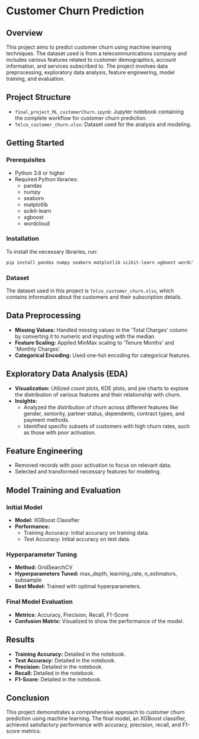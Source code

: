 # Customer Churn Prediction

## Overview
This project aims to predict customer churn using machine learning techniques. The dataset used is from a telecommunications company and includes various features related to customer demographics, account information, and services subscribed to. The project involves data preprocessing, exploratory data analysis, feature engineering, model training, and evaluation.

## Project Structure
- `final_project_ML_customerChurn.ipynb`: Jupyter notebook containing the complete workflow for customer churn prediction.
- `Telco_customer_churn.xlsx`: Dataset used for the analysis and modeling.

## Getting Started

### Prerequisites
- Python 3.6 or higher
- Required Python libraries:
  - pandas
  - numpy
  - seaborn
  - matplotlib
  - scikit-learn
  - xgboost
  - wordcloud

### Installation
To install the necessary libraries, run:
```bash
pip install pandas numpy seaborn matplotlib scikit-learn xgboost wordcloud
```

### Dataset
The dataset used in this project is `Telco_customer_churn.xlsx`, which contains information about the customers and their subscription details.

## Data Preprocessing
- **Missing Values:** Handled missing values in the 'Total Charges' column by converting it to numeric and imputing with the median.
- **Feature Scaling:** Applied MinMax scaling to 'Tenure Months' and 'Monthly Charges'.
- **Categorical Encoding:** Used one-hot encoding for categorical features.

## Exploratory Data Analysis (EDA)
- **Visualization:** Utilized count plots, KDE plots, and pie charts to explore the distribution of various features and their relationship with churn.
- **Insights:**
  - Analyzed the distribution of churn across different features like gender, seniority, partner status, dependents, contract types, and payment methods.
  - Identified specific subsets of customers with high churn rates, such as those with poor activation.

## Feature Engineering
- Removed records with poor activation to focus on relevant data.
- Selected and transformed necessary features for modeling.

## Model Training and Evaluation
### Initial Model
- **Model:** XGBoost Classifier
- **Performance:** 
  - Training Accuracy: Initial accuracy on training data.
  - Test Accuracy: Initial accuracy on test data.

### Hyperparameter Tuning
- **Method:** GridSearchCV
- **Hyperparameters Tuned:** max_depth, learning_rate, n_estimators, subsample
- **Best Model:** Trained with optimal hyperparameters.

### Final Model Evaluation
- **Metrics:** Accuracy, Precision, Recall, F1-Score
- **Confusion Matrix:** Visualized to show the performance of the model.

## Results
- **Training Accuracy:** Detailed in the notebook.
- **Test Accuracy:** Detailed in the notebook.
- **Precision:** Detailed in the notebook.
- **Recall:** Detailed in the notebook.
- **F1-Score:** Detailed in the notebook.

## Conclusion
This project demonstrates a comprehensive approach to customer churn prediction using machine learning. The final model, an XGBoost classifier, achieved satisfactory performance with accuracy, precision, recall, and F1-score metrics.
